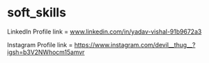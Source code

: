 # soft_skills
LinkedIn Profile link = www.linkedin.com/in/yadav-vishal-91b9672a3

Instagram Profile link = https://www.instagram.com/devil__thug__?igsh=b3V2NWhocm15amvr
